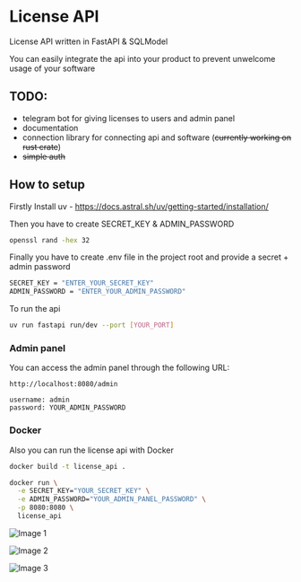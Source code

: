 # License API
License API written in FastAPI &amp; SQLModel

You can easily integrate the api into your product to prevent unwelcome usage of your software

## TODO:

- telegram bot for giving licenses to users and admin panel
- documentation
- connection library for connecting api and software (~~currently working on rust crate~~)
- ~~simple auth~~

## How to setup

Firstly Install uv - https://docs.astral.sh/uv/getting-started/installation/

Then you have to create SECRET_KEY & ADMIN_PASSWORD

```bash
openssl rand -hex 32
```

Finally you have to create .env file in the project root and provide a secret + admin password

```bash
SECRET_KEY = "ENTER_YOUR_SECRET_KEY"
ADMIN_PASSWORD = "ENTER_YOUR_ADMIN_PASSWORD"
```

To run the api

```bash
uv run fastapi run/dev --port [YOUR_PORT]
```

### Admin panel

You can access the admin panel through the following URL:

```
http://localhost:8080/admin

username: admin
password: YOUR_ADMIN_PASSWORD
```

### Docker

Also you can run the license api with Docker

```bash
docker build -t license_api .

docker run \
  -e SECRET_KEY="YOUR_SECRET_KEY" \
  -e ADMIN_PASSWORD="YOUR_ADMIN_PANEL_PASSWORD" \
  -p 8080:8080 \
  license_api
```

![Image 1](https://cdn.discordapp.com/attachments/1367958850124382251/1387410766872969226/image.png?ex=685d3e77&is=685becf7&hm=5da8030d2fcb1db882025587087b6aab81694f7636a2ce094d878752cec13b12)

![Image 2](https://cdn.discordapp.com/attachments/1367958850124382251/1387411002361905182/image.png?ex=685d3eaf&is=685bed2f&hm=a9ec152c5ea25f33fe664aff87c004a4d75f5724eafb92539a73f3cc4dde1fbd)

![Image 3](https://cdn.discordapp.com/attachments/1367958850124382251/1387411363369844787/image.png?ex=685d3f05&is=685bed85&hm=c2a9c133d953d10502f69fde0b6c6c0a0d6ce8e371d851bd181d207fb88f6e19)
